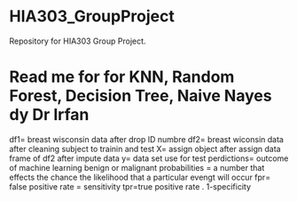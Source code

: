 # HIA303_GroupProject
Repository for HIA303 Group Project.

# Read me for for KNN, Random Forest, Decision Tree, Naive Nayes dy Dr Irfan

df1= breast wisconsin data after drop ID numbre
df2= breast wiconsin data after cleaning subject to trainin and test
X= assign object after assign data frame of df2 after impute data
y= data set use for test
perdictions= outcome of machine learning benign or malignant
probabilities = a number that effects the chance the likelihood that a particular evengt will occur
fpr= false positive rate = sensitivity
tpr=true positive rate . 1-specificity

